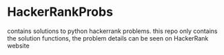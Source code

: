 # HackerRankProbs
contains solutions to python hackerrank problems.
this repo only contains the solution functions,
the problem details can be seen on HackerRank website
